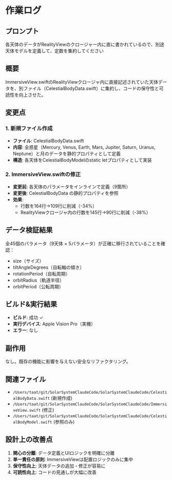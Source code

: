 # 作業ログ

## プロンプト
各天体のデータがRealityViewのクロージャー内に直に書かれているので、別途天体モデルを定義して、定数を集約してください

## 概要
ImmersiveView.swiftのRealityViewクロージャ内に直接記述されていた天体データを、別ファイル（CelestialBodyData.swift）に集約し、コードの保守性と可読性を向上させた。

## 変更点

### 1. 新規ファイル作成
- **ファイル**: CelestialBodyData.swift
- **内容**: 全惑星（Mercury, Venus, Earth, Mars, Jupiter, Saturn, Uranus, Neptune）と月のデータを静的プロパティとして定義
- **構造**: 各天体をCelestialBodyModelのstatic letプロパティとして実装

### 2. ImmersiveView.swiftの修正
- **変更前**: 各天体のパラメータをインラインで定義（9箇所）
- **変更後**: CelestialBodyData の静的プロパティを参照
- **効果**:
  - 行数を164行→109行に削減（-34%）
  - RealityViewクロージャ内の行数を145行→90行に削減（-38%）

## データ検証結果
全45個のパラメータ（9天体 × 5パラメータ）が正確に移行されていることを確認：
- size（サイズ）
- tiltAngleDegrees（自転軸の傾き）
- rotationPeriod（自転周期）
- orbitRadius（軌道半径）
- orbitPeriod（公転周期）

## ビルド&実行結果
- **ビルド**: 成功 ✓
- **実行デバイス**: Apple Vision Pro（実機）
- **エラー**: なし

## 副作用
なし。既存の機能に影響を与えない安全なリファクタリング。

## 関連ファイル
- `/Users/taat/git/SolarSystemClaudeCode/SolarSystemClaudeCode/CelestialBodyData.swift` (新規作成)
- `/Users/taat/git/SolarSystemClaudeCode/SolarSystemClaudeCode/ImmersiveView.swift` (修正)
- `/Users/taat/git/SolarSystemClaudeCode/SolarSystemClaudeCode/CelestialBodyModel.swift` (参照のみ)

## 設計上の改善点
1. **関心の分離**: データ定義とUIロジックを明確に分離
2. **単一責任の原則**: ImmersiveViewは配置ロジックのみに集中
3. **保守性向上**: 天体データの追加・修正が容易に
4. **可読性向上**: コードの見通しが大幅に改善
